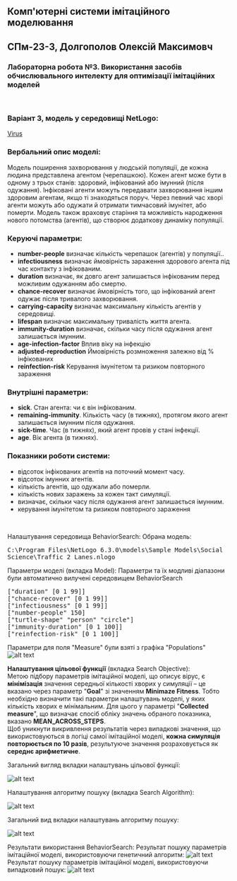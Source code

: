 ## Комп'ютерні системи імітаційного моделювання

## СПм-23-3, **Долгополов Олексій Максимовч**

### Лабораторна робота №**3**. Використання засобів обчислювального интелекту для оптимізації імітаційних моделей

<br>

### Варіант 3, модель у середовищі NetLogo:

[Virus](https://www.netlogoweb.org/launch#https://www.netlogoweb.org/assets/modelslib/Sample%20Models/Biology/Virus.nlogo)
<br>

### Вербальний опис моделі:

Модель поширення захворювання у людській популяції, де кожна людина представлена агентом (черепашкою). Кожен агент може бути в одному з трьох станів: здоровий, інфікований або імунний (після одужання). Інфіковані агенти можуть передавати захворювання іншим здоровим агентам, якщо ті знаходяться поруч. Через певний час хворі агенти можуть або одужати й отримати тимчасовий імунітет, або померти. Модель також враховує старіння та можливість народження нового потомства (агентів), що створює додаткову динаміку популяції.

### Керуючі параметри:

- **number-people** визначає кількість черепашок (агентів) у популяції..
- **infectiousness** визначає ймовірність зараження здорового агента під час контакту з інфікованим.
- **duration** визначає, як довго агент залишається інфікованим перед можливим одужанням або смертю.
- **chance-recover** визначає ймовірність того, що інфікований агент одужає після тривалого захворювання.
- **carrying-capacity** визначає максимальну кількість агентів у середовищі.
- **lifespan** визначає максимальну тривалість життя агента.
- **immunity-duration** визначає, скільки часу після одужання агент залишається імунним.
- **age-infection-factor** Вплив віку на інфекцію
- **adjusted-reproduction** Ймовірність розмноження залежно від % інфікованих
- **reinfection-risk** Керування імунітетом та ризиком повторного зараження

### Внутрішні параметри:

- **sick**. Стан агента: чи є він інфікованим.
- **remaining-immunity**. Кількість часу (в тижнях), протягом якого агент залишається імунним після одужання.
- **sick-time**. Час (в тижнях), який агент провів у стані інфекції.
- **age**. Вік агента (в тижнях).

### Показники роботи системи:

- відсоток інфікованих агентів на поточний момент часу.
- відсоток імунних агентів.
- кількість агентів, що одужали або померли.
- кількість нових заражень за кожен такт симуляції.
- визначає, скільки часу після одужання агент залишається імунним.
- керування імунітетом та ризиком повторного зараження

<br>

Налаштування середовища BehaviorSearch:
Обрана модель: <pre>C:\Program Files\NetLogo 6.3.0\models\Sample Models\Social Science\Traffic 2 Lanes.nlogo </pre>

Параметри моделі (вкладка Model):
Параметри та їх модливі діапазони були автоматично вилучені середовищем BehaviorSearch

<pre>
["duration" [0 1 99]]
["chance-recover" [0 1 99]]
["infectiousness" [0 1 99]]
["number-people" 150]
["turtle-shape" "person" "circle"]
["immunity-duration" [0 1 100]]
["reinfection-risk" [0 1 100]]
</pre>

Параметри для поля "Measure" були взяті з графіка "Populations"
![alt text](image.png)

**Налаштування цільової функції** (вкладка Search Objective):  
Метою підбору параметрів імітаційної моделі, що описує вірус, є **мінімізація** значення середньої кількості хворих у симуляції – це вказано через параметр "**Goal**" зі значенням **Minimaze Fitness**. Тобто необхідно визначити такі параметри налаштувань моделі, у яких кількість хворих е мінімальним. Для цього у параметрі "**Collected measure**", що визначає спосіб обліку значень обраного показника, вказано **MEAN_ACROSS_STEPS**.  
Щоб уникнути викривлення результатів через випадкові значення, що використовуються в логіці самої імітаційної моделі, **кожна симуляція повторюється по 10 разів**, результуюче значення розраховується як **середнє арифметичне**.

Загальний вигляд вкладки налаштувань цільової функції:

![alt text](image-1.png)

Налаштування алгоритму пошуку (вкладка Search Algorithm):

![alt text](image-2.png)

Загальний вид вкладки налаштувань алгоритму пошуку:

![alt text](image-3.png)

Результати використання BehaviorSearch:
Результат пошуку параметрів імітаційної моделі, використовуючи генетичний алгоритм:
![alt text](image-4.png)
Результат пошуку параметрів імітаційної моделі, використовуючи випадковий пошук:
![alt text](image-5.png)
